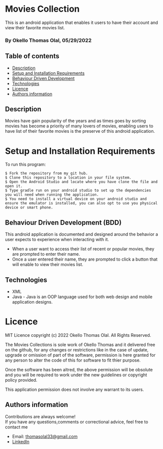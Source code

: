 # Movies Collection

This is an android application that enables it users to have their account and view their favorite movies list.  

### By Okello Thomas Olal, 05/29/2022


## Table of contents
* [Description](#description)
* [Setup and Installation Requirements](#setup)
* [Behaviour Driven Development](#BDD)
* [Technologies](#technologies)
* [Licence](#licence)
* [Authors information](#contact)

## Description

Movies have gain popularity of the years and as times goes by sorting movies has become a priority of many lovers of movies, enabling users to have list of their favorite movies is the preserve of this android application.

# Setup and Installation Requirements
To run this program:

```
$ Fork the repository from my git hub.
$ Clone this repository to a location in your file system.
$ Open the Android Studio and locate where you have clone the file and open it. 
$ Type gradle run on your android studio to set up the dependencies you will need when running the application.
$ You need to install a virtual device on your android studio and ensure the emulator is installed, you can also opt to use you physical device or smart phone. 
```
## Behaviour Driven Development (BDD)
This android application is documented and designed around the behavior a user expects to experience when interacting with it.

- When a user want to access their list of recent or popular movies, they are prompted to enter their name.
- Once a user entered their name, they are prompted to click a button that will enable to view their movies list.

## Technologies
* XML
* Java - Java is an OOP language used for both web design and mobile application designs.

# Licence
MIT Licence
copyright (c) 2022 Okello Thomas Olal. All Rights Reserved.

The Movies Collections is sole work of Okello Thomas and it delivered free on the github, for any changes or restrictions
like in the case of update, upgrade or omission of part of the software, permission is here granted for any person to alter the code of this
for software to fit thier purpose.

Once the software has been altred, the above permission will be obsolute and you will be required to work under the new guidelines or
copyright policy provided.

This application permission does not involve any warrant to its users.


## Authors information
Contributions are always welcome!  
If you have any questions,comments or correctional advice, feel free to contact me
* Email: thomasolal33@gmail.com
* [LinkedIn](https://www.linkedin.com/in/thomas-okello-533313161/)